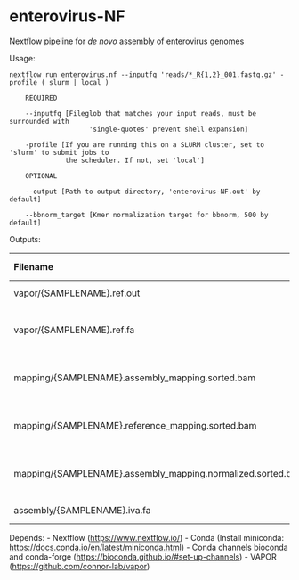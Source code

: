 # enterovirus-NF
Nextflow pipeline for _de novo_ assembly of enterovirus genomes 

Usage:

```
nextflow run enterovirus.nf --inputfq 'reads/*_R{1,2}_001.fastq.gz' -profile ( slurm | local )

	REQUIRED

	--inputfq [Fileglob that matches your input reads, must be surrounded with 
                    'single-quotes' prevent shell expansion]

	-profile [If you are running this on a SLURM cluster, set to 'slurm' to submit jobs to 
	          the scheduler. If not, set 'local']

	OPTIONAL

	--output [Path to output directory, 'enterovirus-NF.out' by default]

	--bbnorm_target [Kmer normalization target for bbnorm, 500 by default]
```

Outputs:

| Filename | File content |
| :--- | :--- |
|vapor/{SAMPLENAME}.ref.out | VAPOR statistics |
|vapor/{SAMPLENAME}.ref.fa | VAPOR selected reference sequence |
|mapping/{SAMPLENAME}.assembly_mapping.sorted.bam | Reads mapped to sample assembly |
|mapping/{SAMPLENAME}.reference_mapping.sorted.bam | Reads mapped to reference sequence |
|mapping/{SAMPLENAME}.assembly_mapping.normalized.sorted.bam | Normalized reads mapped to assembly |
|assembly/{SAMPLENAME}.iva.fa | Sample assembly |


Depends:
	- Nextflow (https://www.nextflow.io/)
	- Conda (Install miniconda: https://docs.conda.io/en/latest/miniconda.html)
	- Conda channels bioconda and conda-forge (https://bioconda.github.io/#set-up-channels)
	- VAPOR (https://github.com/connor-lab/vapor) 
